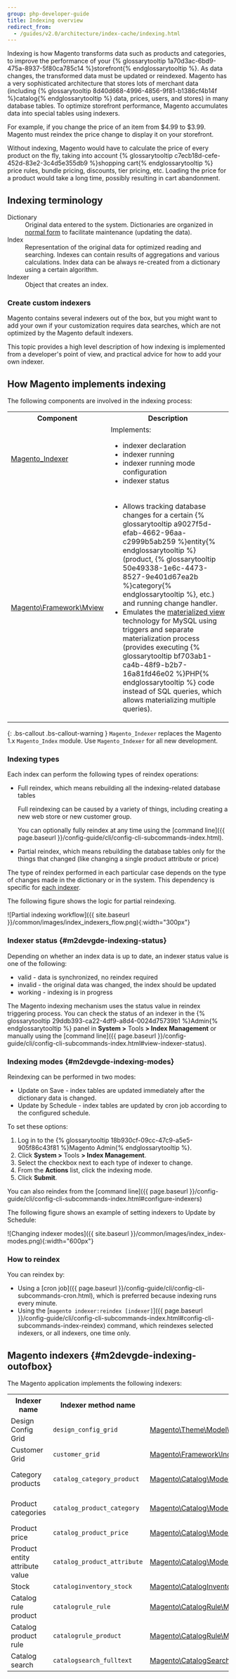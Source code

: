 ```yaml
---
group: php-developer-guide
title: Indexing overview
redirect_from:
  - /guides/v2.0/architecture/index-cache/indexing.html
---
```


Indexing is how Magento transforms data such as products and categories, to improve the performance of your {% glossarytooltip 1a70d3ac-6bd9-475a-8937-5f80ca785c14 %}storefront{% endglossarytooltip %}. As data changes, the transformed data must be updated or reindexed. Magento has a very sophisticated architecture that stores lots of merchant data (including {% glossarytooltip 8d40d668-4996-4856-9f81-b1386cf4b14f %}catalog{% endglossarytooltip %} data, prices, users, and stores) in many database tables. To optimize storefront performance, Magento accumulates data into special tables using indexers.

For example, if you change the price of an item from $4.99 to $3.99. Magento must reindex the price change to display it on your storefront.

Without indexing, Magento would have to calculate the price of every product on the fly, taking into account {% glossarytooltip c7ecb18d-cefe-452d-83e2-3c4d5e355db9 %}shopping cart{% endglossarytooltip %} price rules, bundle pricing, discounts, tier pricing, etc. Loading the price for a product would take a long time, possibly resulting in cart abandonment.

## Indexing terminology

<dl><dt>Dictionary</dt>

<dd>Original data entered to the system. Dictionaries are organized in <a href="http://en.wikipedia.org/wiki/Database_normalization" target="_blank">normal form</a> to facilitate maintenance (updating the data).</dd>

<dt>Index</dt>

<dd>Representation of the original data for optimized reading and searching. Indexes can contain results of aggregations and various calculations. Index data can be always re-created from a dictionary using a certain algorithm.</dd>

<dt>Indexer</dt>

<dd>Object that creates an index.</dd></dl>

### Create custom indexers

Magento contains several indexers out of the box, but you might want to add your own if your customization requires data searches, which are not optimized by the Magento default indexers.

This topic provides a high level description of how indexing is implemented from a developer's point of view, and practical advice for how to add your own indexer.

## How Magento implements indexing

The following components are involved in the indexing process:

<table>
	<tbody>
		<tr>
			<th>Component</th>
			<th>Description</th>
		</tr>
	<tr>
		<td><a href="{{ site.mage2000url }}app/code/Magento/Indexer" target="_blank">Magento_Indexer</a></td>
		<td>Implements:<ul>
<li>indexer declaration</li>
<li>indexer running</li>
<li>indexer running mode configuration</li>
<li>indexer status</li></ul></td>
	</tr>
	<tr>
		<td><a href="{{ site.mage2000url }}lib/internal/Magento/Framework/Mview" target="_blank">Magento\Framework\Mview</a></td>
		<td><ul>
<li>Allows tracking database changes for a certain {% glossarytooltip a9027f5d-efab-4662-96aa-c2999b5ab259 %}entity{% endglossarytooltip %} (product, {% glossarytooltip 50e49338-1e6c-4473-8527-9e401d67ea2b %}category{% endglossarytooltip %}, etc.) and running change handler.</li>
<li>Emulates the <a href="http://en.wikipedia.org/wiki/Materialized_view" target="_blank">materialized view</a> technology for MySQL using triggers and separate materialization process (provides executing {% glossarytooltip bf703ab1-ca4b-48f9-b2b7-16a81fd46e02 %}PHP{% endglossarytooltip %} code instead of SQL queries, which allows materializing multiple queries).</li></ul></td>
	</tr>
</tbody></table>

  {: .bs-callout .bs-callout-warning }
`Magento_Indexer` replaces the Magento 1.x `Magento_Index` module. Use `Magento_Indexer` for all new development.

### Indexing types

Each index can perform the following types of reindex operations:

*	Full reindex, which means rebuilding all the indexing-related database tables

	Full reindexing can be caused by a variety of things, including creating a new web store or new customer group.

	You can optionally fully reindex at any time using the [command line]({{ page.baseurl }}/config-guide/cli/config-cli-subcommands-index.html).

*	Partial reindex, which means rebuilding the database tables only for the things that changed (like changing a single product attribute or price)

The type of reindex performed in each particular case depends on the type of changes made in the dictionary or in the system. This dependency is specific for [each indexer](#m2devgde-indexing-outofbox).

The following figure shows the logic for partial reindexing.

![Partial indexing workflow]({{ site.baseurl }}/common/images/index_indexers_flow.png){:width="300px"}

### Indexer status {#m2devgde-indexing-status}

Depending on whether an index data is up to date, an indexer status value is one of the following:

*	valid - data is synchronized, no reindex required
*	invalid - the original data was changed, the index should be updated
*	working - indexing is in progress

The Magento indexing mechanism uses the status value in reindex triggering process. You can check the status of an indexer in the {% glossarytooltip 29ddb393-ca22-4df9-a8d4-0024d75739b1 %}Admin{% endglossarytooltip %} panel in **System >** Tools **> Index Management** or manually using the [command line]({{ page.baseurl }}/config-guide/cli/config-cli-subcommands-index.html#view-indexer-status).

### Indexing modes {#m2devgde-indexing-modes}

Reindexing can be performed in two modes:

*	Update on Save - index tables are updated immediately after the dictionary data is changed.
*	Update by Schedule - index tables are updated by cron job according to the configured schedule.

To set these options:

1.	Log in to the {% glossarytooltip 18b930cf-09cc-47c9-a5e5-905f86c43f81 %}Magento Admin{% endglossarytooltip %}.
2.	Click **System >** Tools **> Index Management**.
3.	Select the checkbox next to each type of indexer to change.
4.	From the **Actions** list, click the indexing mode.
5.	Click **Submit**.

You can also reindex from the [command line]({{ page.baseurl }}/config-guide/cli/config-cli-subcommands-index.html#configure-indexers)

The following figure shows an example of setting indexers to Update by Schedule:

![Changing indexer modes]({{ site.baseurl }}/common/images/index_index-modes.png){:width="600px"}

### How to reindex

You can reindex by:

*	Using a [cron job]({{ page.baseurl }}/config-guide/cli/config-cli-subcommands-cron.html), which is preferred because indexing runs every minute.
*	Using the [`magento indexer:reindex [indexer]`]({{ page.baseurl }}/config-guide/cli/config-cli-subcommands-index.html#config-cli-subcommands-index-reindex) command, which reindexes selected indexers, or all indexers, one time only.

## Magento indexers {#m2devgde-indexing-outofbox}

The Magento application implements the following indexers:

<table>
	<tbody>
		<tr>
			<th>Indexer name</th>
			<th>Indexer method name</th>
			<th>Indexer class</th>
			<th>Description</th>
		</tr>
	<tr>
		<td>Design Config Grid</td>
		<td><code>design_config_grid</code></td>
		<td><a href="{{ site.mage2100url }}app/code/Magento/Theme/Model/Indexer/Design/Config.php" target="_blank">Magento\Theme\Model\Indexer\Design\Config</a></td>
		<td />
	</tr>
		<tr>
		<td>Customer Grid</td>
		<td><code>customer_grid</code></td>
		<td><a href="{{ site.mage2100url }}lib/internal/Magento/Framework/Indexer/Action/Entity.php" target="_blank">Magento\Framework\Indexer\Action\Entity</a></td>
		<td />
	</tr>
	<tr>
		<td>Category products</td>
		<td><code>catalog_category_product</code></td>
		<td><a href="{{ site.mage2100url }}app/code/Magento/Catalog/Model/Indexer/Category/Product.php" target="_blank">Magento\Catalog\Model\Indexer\Category\Product</a></td>
		<td>Creates category/products association</td>
	</tr>
	<tr>
		<td>Product categories</td>
		<td><code>catalog_product_category</code></td>
		<td><a href="{{ site.mage2100url }}app/code/Magento/Catalog/Model/Indexer/Product/Category.php" target="_blank">Magento\Catalog\Model\Indexer\Product\Category</a></td>
		<td>Creates category/products association</td>
	</tr>
	<tr>
		<td>Product price</td>
		<td><code>catalog_product_price</code></td>
		<td><a href="{{ site.mage2100url }}app/code/Magento/Catalog/Model/Indexer/Product/Price.php" target="_blank">Magento\Catalog\Model\Indexer\Product\Price</a></td>
		<td>Pre-calculates product prices</td>
	</tr>
	<tr>
		<td>Product entity attribute value</td>
		<td><code>catalog_product_attribute</code></td>
		<td><a href="{{ site.mage2100url }}app/code/Magento/Catalog/Model/Indexer/Product/Eav.php" target="_blank">Magento\Catalog\Model\Indexer\Product\Eav</a></td>
		<td>Reorganizes the EAV product structure to flat structure</td>
	</tr>
	<tr>
		<td>Stock</td>
		<td><code>cataloginventory_stock</code></td>
		<td><a href="{{ site.mage2100url }}app/code/Magento/CatalogInventory/Model/Indexer/Stock.php" target="_blank">Magento\CatalogInventory\Model\Indexer\Stock</a></td>
		<td />
	</tr>
	<tr>
		<td>Catalog rule product</td>
		<td><code>catalogrule_rule</code></td>
		<td><a href="{{ site.mage2100url }}app/code/Magento/CatalogRule/Model/Indexer/Rule/RuleProductIndexer.php" target="_blank">Magento\CatalogRule\Model\Indexer\Rule\RuleProductIndexer</a></td>
		<td />
	</tr>
	<tr>
		<td>Catalog product rule</td>
		<td><code>catalogrule_product</code></td>
		<td><a href="{{ site.mage2100url  }}app/code/Magento/CatalogRule/Model/Indexer/Product/ProductRuleIndexer.php" target="_blank">Magento\CatalogRule\Model\Indexer\Product\ProductRuleIndexer</a></td>
		<td />
	</tr>
	<tr>
		<td>Catalog search</td>
		<td><code>catalogsearch_fulltext</code></td>
		<td><a href="{{ site.mage2100url }}app/code/Magento/CatalogSearch/Model/Indexer/Fulltext.php" target="_blank">Magento\CatalogSearch\Model\Indexer\Fulltext</a></td>
		<td />
	</tr>
	</tbody>
</table>
